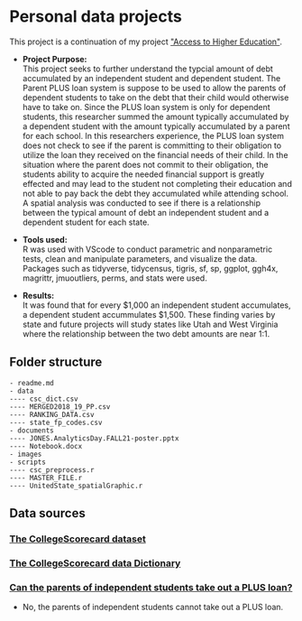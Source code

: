 # Personal data projects

This project is a continuation of my project ["Access to Higher Education"](https://github.com/njones738/Access-to-Higher-Education). 

- __Project Purpose:__  
This project seeks to further understand the typcial amount of debt accumulated by an independent student and dependent student. The Parent PLUS loan system is suppose to be used to allow the parents of dependent students to take on the debt that their child would otherwise have to take on. Since the PLUS loan system is only for dependent students, this researcher summed the amount typically accumulated by a dependent student with the amount typically accumulated by a parent for each school. In this researchers experience, the PLUS loan system does not check to see if the parent is committing to their obligation to utilize the loan they received on the financial needs of their child. In the situation where the parent does not commit to their obligation, the students ability to acquire the needed financial support is greatly effected and may lead to the student not completing their education and not able to pay back the debt they accumulated while attending school. A spatial analysis was conducted to see if there is a relationship between the typical amount of debt an independent student and a dependent student for each state.

- __Tools used:__   
R was used with VScode to conduct parametric and nonparametric tests, clean and manipulate parameters, and visualize the data. Packages such as tidyverse, tidycensus, tigris, sf, sp, ggplot, ggh4x, magrittr, jmuoutliers, perms, and stats were used.

- __Results:__  
It was found that for every $1,000 an independent student accumulates, a dependent student accummulates $1,500. These finding varies by state and future projects will study states like Utah and West Virginia where the relationship between the two debt amounts are near 1:1.


## Folder structure

```
- readme.md
- data
---- csc_dict.csv
---- MERGED2018_19_PP.csv
---- RANKING_DATA.csv
---- state_fp_codes.csv
- documents
---- JONES.AnalyticsDay.FALL21-poster.pptx
---- Notebook.docx
- images
- scripts
---- csc_preprocess.r
---- MASTER_FILE.r
---- UnitedState_spatialGraphic.r
```

## Data sources

### [The CollegeScorecard dataset](https://collegescorecard.ed.gov/data/)
### [The CollegeScorecard data Dictionary](https://data.ed.gov/dataset/college-scorecard-all-data-files-through-6-2020/resources?resource=658b5b83-ac9f-4e41-913e-9ba9411d7967)
### [Can the parents of independent students take out a PLUS loan?](https://studentloanhero.com/featured/parent-plus-loan-pay-college/)
 * No, the parents of independent students cannot take out a PLUS loan.